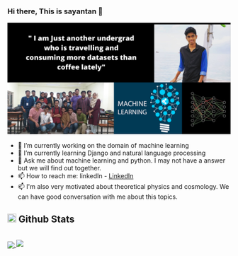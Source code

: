 ### Hi there, This is sayantan 👋
<img src = "https://github.com/sayantan1410/sayantan1410/blob/master/Main%20image.png">


- 🔭 I’m currently working on the domain of machine learning 
- 🌱 I’m currently learning Django and natural language processing
- 💬 Ask me about machine learning and python. I may not have a answer but we will find out together.
- 📫 How to reach me: linkedIn - [LinkedIn](https://www.linkedin.com/in/sayantan--/)
- 📫 I'm also very motivated about theoretical physics and cosmology. We can have good conversation with me about this topics.

## <img width="20" height="20" src="https://img.icons8.com/color/48/000000/github-2.png"/> Github Stats
<br/>
<a href="https://github.com/sayantan1410">
  <img align="center" src="https://github-readme-stats.vercel.app/api/top-langs/?username=SantanuxD&theme=dark&hide_langs_below=1" />
</a>
<img src = "https://github-readme-stats.vercel.app/api?username=sayantan1410&&show_icons=true&title_color=ffffff&icon_color=bb2acf&text_color=daf7dc&bg_color=151515">
